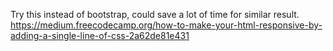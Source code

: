 Try this instead of bootstrap, could save a lot of time for similar result. 
https://medium.freecodecamp.org/how-to-make-your-html-responsive-by-adding-a-single-line-of-css-2a62de81e431
